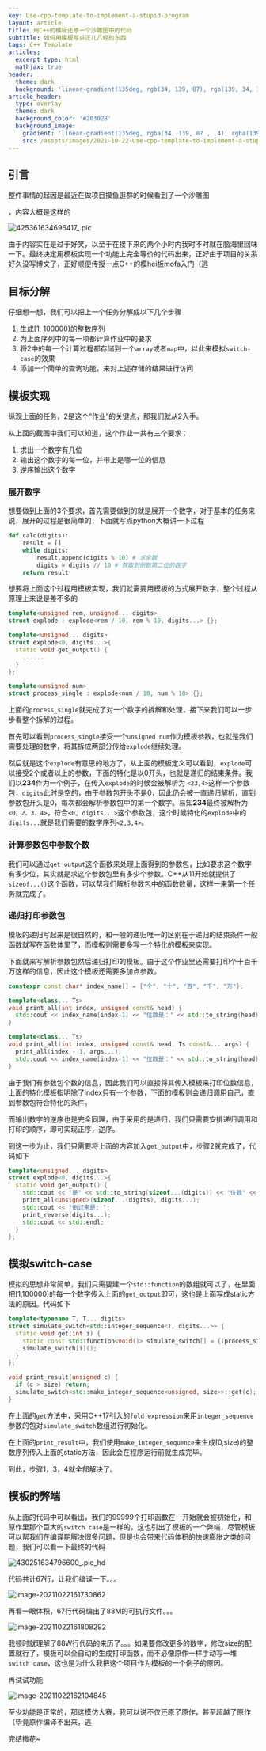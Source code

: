 ```yaml
---
key: Use-cpp-template-to-implement-a-stupid-program
layout: article
title: 用C++的模板还原一个沙雕图中的代码
subtitle: 如何用模板写点正儿八经的东西
tags: C++ Template
articles:
  excerpt_type: html
  mathjax: true
header:
  theme: dark
  background: 'linear-gradient(135deg, rgb(34, 139, 87), rgb(139, 34, 139))'
article_header:
  type: overlay
  theme: dark
  background_color: '#203028'
  background_image:
    gradient: 'linear-gradient(135deg, rgba(34, 139, 87 , .4), rgba(139, 34, 139, .4))'
    src: /assets/images/2021-10-22-Use-cpp-template-to-implement-a-stupid-program/titleShadow.png
---
```


## 引言

整件事情的起因是最近在做项目摸鱼逛群的时候看到了一个沙雕图

<!--more-->

，内容大概是这样的

![425361634696417_.pic](https://gitee.com/ygowill/pic_bed/raw/master/blog/20211022141309.JPG)

由于内容实在是过于好笑，以至于在接下来的两个小时内我时不时就在脑海里回味一下。最终决定用模板实现一个功能上完全等价的代码出来，正好由于项目的关系好久没写博文了，正好顺便传授一点C++的模hei板mofa入门（逃

## 目标分解

仔细想一想，我们可以把上一个任务分解成以下几个步骤

1. 生成[1, 100000)的整数序列
2. 为上面序列中的每一项都计算作业中的要求
3. 将2中的每一个计算过程都存储到一个`array`或者`map`中，以此来模拟`switch-case`的效果
4. 添加一个简单的查询功能，来对上述存储的结果进行访问

## 模板实现

纵观上面的任务，2是这个“作业”的关键点，那我们就从2入手。

从上面的截图中我们可以知道，这个作业一共有三个要求：

1. 求出一个数字有几位
2. 输出这个数字的每一位，并带上是哪一位的信息
3. 逆序输出这个数字



### 展开数字

想要做到上面的3个要求，首先需要做到的就是展开一个数字，对于基本的任务来说，展开的过程是很简单的，下面就写点python大概讲一下过程

```python
def calc(digits):
    result = []
    while digits:
        result.append(digits % 10) # 求余数
        digits = digits // 10 # 获取到倒数第二位的数字
    return result
```

想要将上面这个过程用模板实现，我们就需要用模板的方式展开数字，整个过程从原理上来说是差不多的

```c++
template<unsigned rem, unsigned... digits>
struct explode : explode<rem / 10, rem % 10, digits...> {};

template<unsigned... digits>
struct explode<0, digits...>{
  static void get_output() {
    ......
  }
};

template<unsigned num>
struct process_single : explode<num / 10, num % 10> {};

```

上面的`process_single`就完成了对一个数字的拆解和处理，接下来我们可以一步步看整个拆解的过程。

首先可以看到`process_single`接受一个`unsigned num`作为模板参数，也就是我们需要处理的数字，将其拆成两部分传给`explode`继续处理。

然后就是这个`explode`有意思的地方了，从上面的模板定义可以看到，`explode`可以接受2个或者以上的参数，下面的特化是以0开头，也就是递归的结束条件。我们以**234**作为一个例子，在传入`explode`的时候会被解析为 `<23,4>`这样一个参数包，`digits`此时是空的，由于参数包开头不是0，因此仍会被一直递归解析，直到参数包开头是0，每次都会解析参数包中的第一个数字。易知**234**最终被解析为`<0，2，3，4>`，符合`<0, digits...>`这个参数包，这个时候特化的`explode`中的`digits...`就是我们需要的数字序列`<2,3,4>`。

### 计算参数包中参数个数

我们可以通过`get_output`这个函数来处理上面得到的参数包，比如要求这个数字有多少位，其实就是求这个参数包里有多少个参数。C++从11开始就提供了`sizeof...()`这个函数，可以帮我们解析参数包中的函数数量，这样一来第一个任务就完成了。

### 递归打印参数包

模板的递归写起来是很自然的，和一般的递归唯一的区别在于递归的结束条件一般函数就写在函数体里了，而模板则需要多写一个特化的模板来实现。

下面就来写解析参数包然后递归打印的模板。由于这个作业里还需要打印个十百千万这样的信息，因此这个模板还需要多加点参数。

```c++
constexpr const char* index_name[] = {"个", "十", "百", "千", "万"};

template<class... Ts>
void print_all(int index, unsigned const& head) {
  std::cout << index_name[index-1] << "位数是：" << std::to_string(head) << std::endl;
}

template<class... Ts>
void print_all(int index, unsigned const& head, Ts const&... args) {    
  print_all(index - 1, args...);
  std::cout << index_name[index-1] << "位数是：" << std::to_string(head) << std::endl;
}

```

由于我们有参数包个数的信息，因此我们可以直接将其传入模板来打印位数信息，上面的特化模板指明除了index只有一个参数，下面的模板则会递归调用自己，直到参数包符合特化的条件。

而输出数字的逆序也是完全同理，由于采用的是递归，我们只需要安排递归调用和打印的顺序，即可实现正序，逆序。

到这一步为止，我们只需要将上面的内容加入`get_output`中，步骤2就完成了，代码如下

```c++
template<unsigned... digits>
struct explode<0, digits...>{
  static void get_output() {
    std::cout << "是" << std::to_string(sizeof...(digits)) << "位数" << std::endl;    
    print_all<unsigned>(sizeof...(digits), digits...);
    std::cout << "倒过来是: ";
    print_reverse(digits...);
    std::cout << std::endl;
  }
};
```

## 模拟switch-case

模拟的思想非常简单，我们只需要建一个`std::function`的数组就可以了，在里面把[1,100000)的每一个数字传入上面的`get_output`即可，这也是上面写成static方法的原因。代码如下

```c++
template<typename T, T... digits>
struct simulate_switch<std::integer_sequence<T, digits...>> {
  static void get(int i) {
    static const std::function<void()> simulate_switch[] = {(process_single<digits>::get_output)...};
    simulate_switch[i]();
  }
};

void print_result(unsigned c) {
  if (c > size) return;
  simulate_switch<std::make_integer_sequence<unsigned, size>>::get(c);
}
```

在上面的`get`方法中，采用C++17引入的`fold expression`来用`integer_sequence`参数的包对`simulate_switch`数组进行初始化。

在上面的`print_result`中，我们使用`make_integer_sequence`来生成[0,size)的整数序列传入上面的static方法，因此会在程序运行前就生成完毕。

到此，步骤1，3，4就全部解决了。

## 模板的弊端

从上面的代码中可以看出，我们的99999个打印函数在一开始就会被初始化，和原作里那个巨大的`switch case`是一样的，这也引出了模板的一个弊端，尽管模板可以帮我们在编译期解决很多问题，但是也会带来代码体积的快速膨胀之类的问题，我们可以看一下最终的代码

![430251634796600_.pic_hd](https://gitee.com/ygowill/pic_bed/raw/master/blog/20211022161543.JPG)

代码共计67行，让我们编译一下。。。

![image-20211022161730862](https://gitee.com/ygowill/pic_bed/raw/master/blog/20211022161731.png)

再看一眼体积，67行代码编出了88M的可执行文件。。。

![image-20211022161808292](https://gitee.com/ygowill/pic_bed/raw/master/blog/20211022161808.png)

我顿时就理解了88W行代码的来历了。。。如果要修改更多的数字，修改size的配置就行了，模板可以全自动的生成打印函数，而不必像原作一样手动写一堆`switch case`，这也是为什么我把这个项目作为模板的一个例子的原因。

再试试功能

![image-20211022162104845](https://gitee.com/ygowill/pic_bed/raw/master/blog/20211022162104.png)

至少功能是正常的，那这模仿大赛，我可以说不仅还原了原作，甚至超越了原作（毕竟原作编译不出来，逃

完结撒花~
